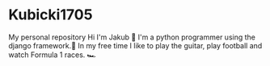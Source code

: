 # Kubicki1705
My personal repository
Hi I'm Jakub 👋 I'm a python programmer using the django framework.🐍
In my free time I like to play the guitar, play football and watch Formula 1 races. 🏎️
